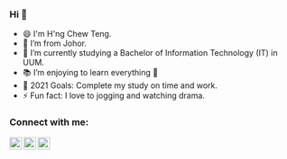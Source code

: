 ### Hi 👋

- 😄 I'm H'ng Chew Teng.
- 🌱 I’m from Johor.
- 🔭 I’m currently studying a Bachelor of Information Technology (IT) in UUM.
- 📚 I’m enjoying to learn everything 🤣
- 🥅 2021 Goals: Complete my study on time and work.
- ⚡ Fun fact: I love to jogging and watching drama.

### Connect with me:

[<img align="left" alt="codeSTACKr | Instagram" width="22px" src="https://cdn.jsdelivr.net/npm/simple-icons@v3/icons/instagram.svg" />][instagram]
[<img align="left" alt="codeSTACKr | Instagram" width="22px" src="https://cdn.jsdelivr.net/npm/simple-icons@v3/icons/whatsapp.svg" />][whatsapp]
[<img align="left" alt="codeSTACKr | Instagram" width="22px" src="https://cdn.jsdelivr.net/npm/simple-icons@v3/icons/facebook.svg" />][facebook]

</details>

[instagram]: https://www.instagram.com/hcteng/
[whatsapp]: https://api.whatsapp.com/send?phone=+60137337992
[facebook]: https://www.facebook.com/chewteng.hng/

